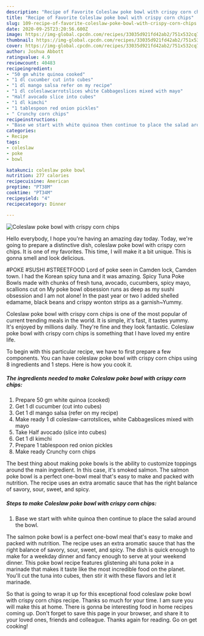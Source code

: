 ```yaml
---
description: "Recipe of Favorite Coleslaw poke bowl with crispy corn chips"
title: "Recipe of Favorite Coleslaw poke bowl with crispy corn chips"
slug: 109-recipe-of-favorite-coleslaw-poke-bowl-with-crispy-corn-chips
date: 2020-09-25T23:20:56.600Z
image: https://img-global.cpcdn.com/recipes/33035d921fd42ab2/751x532cq70/coleslaw-poke-bowl-with-crispy-corn-chips-recipe-main-photo.jpg
thumbnail: https://img-global.cpcdn.com/recipes/33035d921fd42ab2/751x532cq70/coleslaw-poke-bowl-with-crispy-corn-chips-recipe-main-photo.jpg
cover: https://img-global.cpcdn.com/recipes/33035d921fd42ab2/751x532cq70/coleslaw-poke-bowl-with-crispy-corn-chips-recipe-main-photo.jpg
author: Joshua Abbott
ratingvalue: 4.9
reviewcount: 40483
recipeingredient:
- "50 gm white quinoa cooked"
- "1 dl cucumber cut into cubes"
- "1 dl mango salsa refer on my recipe"
- "1 dl coleslawcarrotslices white Cabbageslices mixed with mayo"
- "Half avocado slice into cubes"
- "1 dl kimchi"
- "1 tablespoon red onion pickles"
- " Crunchy corn chips"
recipeinstructions:
- "Base we start with white quinoa then continue to place the salad around the bowl."
categories:
- Recipe
tags:
- coleslaw
- poke
- bowl

katakunci: coleslaw poke bowl 
nutrition: 277 calories
recipecuisine: American
preptime: "PT38M"
cooktime: "PT34M"
recipeyield: "4"
recipecategory: Dinner

---
```



![Coleslaw poke bowl with crispy corn chips](https://img-global.cpcdn.com/recipes/33035d921fd42ab2/751x532cq70/coleslaw-poke-bowl-with-crispy-corn-chips-recipe-main-photo.jpg)

Hello everybody, I hope you're having an amazing day today. Today, we're going to prepare a distinctive dish, coleslaw poke bowl with crispy corn chips. It is one of my favorites. This time, I will make it a bit unique. This is gonna smell and look delicious.

#POKE #SUSHI #STREETFOOD Lord of poke seen in Camden lock, Camden town. I had the Korean spicy tuna and it was amazing. Spicy Tuna Poke Bowls made with chunks of fresh tuna, avocado, cucumbers, spicy mayo, scallions cut on My poke bowl obsession runs as deep as my sushi obsession and I am not alone! In the past year or two I added shelled edamame, black beans and crispy wonton strips as a garnish~Yummy.

Coleslaw poke bowl with crispy corn chips is one of the most popular of current trending meals in the world. It is simple, it's fast, it tastes yummy. It's enjoyed by millions daily. They're fine and they look fantastic. Coleslaw poke bowl with crispy corn chips is something that I have loved my entire life.


To begin with this particular recipe, we have to first prepare a few components. You can have coleslaw poke bowl with crispy corn chips using 8 ingredients and 1 steps. Here is how you cook it.

<!--inarticleads1-->

##### The ingredients needed to make Coleslaw poke bowl with crispy corn chips:

1. Prepare 50 gm white quinoa (cooked)
1. Get 1 dl cucumber (cut into cubes)
1. Get 1 dl mango salsa (refer on my recipe)
1. Make ready 1 dl coleslaw-carrotslices, white Cabbageslices mixed with mayo
1. Take Half avocado (slice into cubes)
1. Get 1 dl kimchi
1. Prepare 1 tablespoon red onion pickles
1. Make ready  Crunchy corn chips


The best thing about making poke bowls is the ability to customize toppings around the main ingredient. In this case, it&#39;s smoked salmon. The salmon poke bowl is a perfect one-bowl meal that&#39;s easy to make and packed with nutrition. The recipe uses an extra aromatic sauce that has the right balance of savory, sour, sweet, and spicy. 

<!--inarticleads2-->

##### Steps to make Coleslaw poke bowl with crispy corn chips:

1. Base we start with white quinoa then continue to place the salad around the bowl.


The salmon poke bowl is a perfect one-bowl meal that&#39;s easy to make and packed with nutrition. The recipe uses an extra aromatic sauce that has the right balance of savory, sour, sweet, and spicy. The dish is quick enough to make for a weekday dinner and fancy enough to serve at your weekend dinner. This poke bowl recipe features glistening ahi tuna poke in a marinade that makes it taste like the most incredible food on the planet. You&#39;ll cut the tuna into cubes, then stir it with these flavors and let it marinade. 

So that is going to wrap it up for this exceptional food coleslaw poke bowl with crispy corn chips recipe. Thanks so much for your time. I am sure you will make this at home. There is gonna be interesting food in home recipes coming up. Don't forget to save this page in your browser, and share it to your loved ones, friends and colleague. Thanks again for reading. Go on get cooking!
